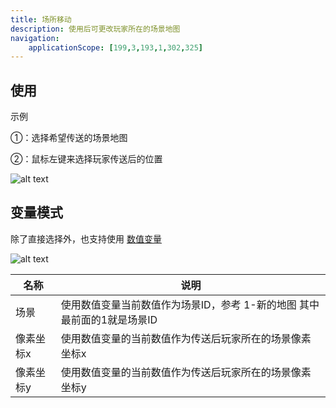 ```yaml
---
title: 场所移动
description: 使用后可更改玩家所在的场景地图
navigation:
    applicationScope: [199,3,193,1,302,325]
---
```


## 使用

示例

①：选择希望传送的场景地图

②：鼠标左键来选择玩家传送后的位置

![alt text](https://assbak.gcw.wiki/gcw/image/zh_hans/commands/scene/transferplayer/image.png)

## 变量模式

除了直接选择外，也支持使用 [数值变量](../gameprogress/numbervariables)

![alt text](https://assbak.gcw.wiki/gcw/image/zh_hans/commands/scene/transferplayer/image-1.png)

| 名称      | 说明                                                                    |
| --------- | ----------------------------------------------------------------------- |
| 场景      | 使用数值变量当前数值作为场景ID，参考 1-新的地图 其中最前面的1就是场景ID |
| 像素坐标x | 使用数值变量的当前数值作为传送后玩家所在的场景像素坐标x                 |
| 像素坐标y | 使用数值变量的当前数值作为传送后玩家所在的场景像素坐标y                 |
